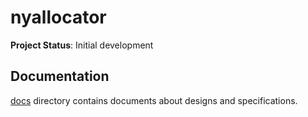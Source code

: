 nyallocator
============================

**Project Status**: Initial development

## Documentation

[docs](docs/) directory contains documents about designs and specifications.

[releases]: https://github.com/cybozu-go/neco-template/releases
